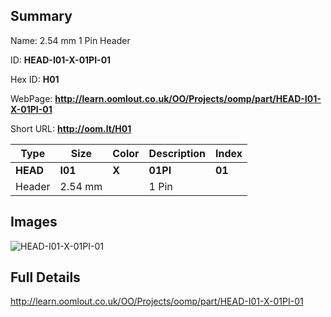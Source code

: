 

## Summary
 
Name: 2.54 mm 1 Pin Header

ID: __HEAD-I01-X-01PI-01__

Hex ID: __H01__

WebPage: __http://learn.oomlout.co.uk/OO/Projects/oomp/part/HEAD-I01-X-01PI-01__

Short URL: __http://oom.lt/H01__


| Type   | Size   | Color   | Description   | Index   |    
| ----- | ------   | ------   | -----   | ----   |    
| __HEAD__   					| __I01__   					| __X__    						| __01PI__    					| __01__ |    
| Header		| 2.54 mm	| 		| 1 Pin	| 	|

## Images
![HEAD-I01-X-01PI-01](http://oomlout.com/oomp-gen/parts/HEAD-I01-X-01PI-01/HEAD-I01-X-01PI-01_420.jpg)

## Full Details

 http://learn.oomlout.co.uk/OO/Projects/oomp/part/HEAD-I01-X-01PI-01

